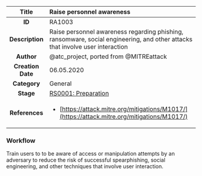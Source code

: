 | Title                       | Raise personnel awareness         |
|:---------------------------:|:--------------------|
| **ID**                      | RA1003            |
| **Description**             | Raise personnel awareness regarding phishing, ransomware, social engineering,  and other attacks that involve user interaction   |
| **Author**                  | @atc_project, ported from @MITREattack        |
| **Creation Date**           | 06.05.2020 |
| **Category**                | General      |
| **Stage**                   |[RS0001: Preparation](../Response_Stages/RS0001.md)| 
| **References** |<ul><li>[https://attack.mitre.org/mitigations/M1017/](https://attack.mitre.org/mitigations/M1017/)</li></ul>|

### Workflow

Train users to to be aware of access or manipulation attempts by an adversary to reduce the risk of 
successful spearphishing, social engineering, and other techniques that involve user interaction.

